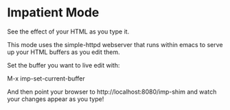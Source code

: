 Impatient Mode
==============

See the effect of your HTML as you type it.

This mode uses the simple-httpd webserver that runs within emacs to
serve up your HTML buffers as you edit them.

Set the buffer you want to live edit with:

M-x imp-set-current-buffer

And then point your browser to http://localhost:8080/imp-shim and
watch your changes appear as you type!

